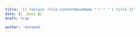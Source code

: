 ```yaml
---
title: '{{ replace .File.ContentBaseName "-" " " | title }}'
date: {{ .Date }}
draft: true

author: 'Unnamed'
---
```

